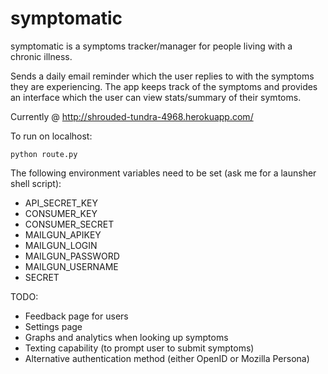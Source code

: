 symptomatic
==========

symptomatic is a symptoms tracker/manager for people living with a chronic illness.

Sends a daily email reminder which the user replies to with the symptoms they are experiencing. The app keeps track of the symptoms and provides an interface which the user can view stats/summary of their symtoms. 

Currently @ http://shrouded-tundra-4968.herokuapp.com/

To run on localhost:

    python route.py

The following environment variables need to be set (ask me for a launsher shell script):

* API_SECRET_KEY
* CONSUMER_KEY
* CONSUMER_SECRET
* MAILGUN_APIKEY
* MAILGUN_LOGIN
* MAILGUN_PASSWORD
* MAILGUN_USERNAME
* SECRET
    

TODO:

* Feedback page for users
* Settings page
* Graphs and analytics when looking up symptoms
* Texting capability (to prompt user to submit symptoms)
* Alternative authentication method (either OpenID or Mozilla Persona)
